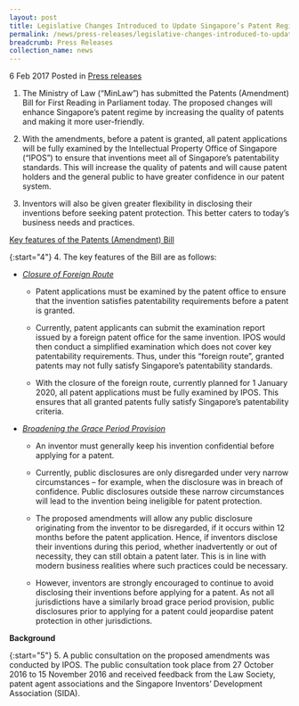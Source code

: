 ```yaml
---
layout: post
title: Legislative Changes Introduced to Update Singapore’s Patent Regime
permalink: /news/press-releases/legislative-changes-introduced-to-update-singapores-patent-regim
breadcrumb: Press Releases
collection_name: news
---
```


6 Feb 2017 Posted in [Press releases](/news/press-releases)

1. The Ministry of Law (“MinLaw”) has submitted the Patents (Amendment) Bill for First Reading in Parliament today. The proposed changes will enhance Singapore’s patent regime by increasing the quality of patents and making it more user-friendly.


2. With the amendments, before a patent is granted, all patent applications will be fully examined by the Intellectual Property Office of Singapore (“IPOS”) to ensure that inventions meet all of Singapore’s patentability standards. This will increase the quality of patents and will cause patent holders and the general public to have greater confidence in our patent system.


3. Inventors will also be given greater flexibility in disclosing their inventions before seeking patent protection. This better caters to today’s business needs and practices.


<u>Key features of the Patents (Amendment) Bill</u>

{:start="4"}
4. The key features of the Bill are as follows:

  * *<u>Closure of Foreign Route</u>*
    
    * Patent applications must be examined by the patent office to ensure that the invention satisfies patentability requirements before a patent is granted.
    
    * Currently, patent applicants can submit the examination report issued by a foreign patent office for the same invention. IPOS would then conduct a simplified examination which does not cover key patentability requirements. Thus, under this “foreign route”, granted patents may not fully satisfy Singapore’s patentability standards.
    
    * With the closure of the foreign route, currently planned for 1 January 2020, all patent applications must be fully examined by IPOS. This ensures that all granted patents fully satisfy Singapore’s patentability criteria.

  * *<u>Broadening the Grace Period Provision</u>*
    
    * An inventor must generally keep his invention confidential before applying for a patent.
    
    * Currently, public disclosures are only disregarded under very narrow circumstances – for example, when the disclosure was in breach of confidence. Public disclosures outside these narrow circumstances will lead to the invention being ineligible for patent protection.
    
    * The proposed amendments will allow any public disclosure originating from the inventor to be disregarded, if it occurs within 12 months before the patent application. Hence, if inventors disclose their inventions during this period, whether inadvertently or out of necessity, they can still obtain a patent later. This is in line with modern business realities where such practices could be necessary.
    
    * However, inventors are strongly encouraged to continue to avoid disclosing their inventions before applying for a patent. As not all jurisdictions have a similarly broad grace period provision, public disclosures prior to applying for a patent could jeopardise patent protection in other jurisdictions.


**Background**

{:start="5"}
5. A public consultation on the proposed amendments was conducted by IPOS. The public consultation took place from 27 October 2016 to 15 November 2016 and received feedback from the Law Society, patent agent associations and the Singapore Inventors’ Development Association (SIDA).
